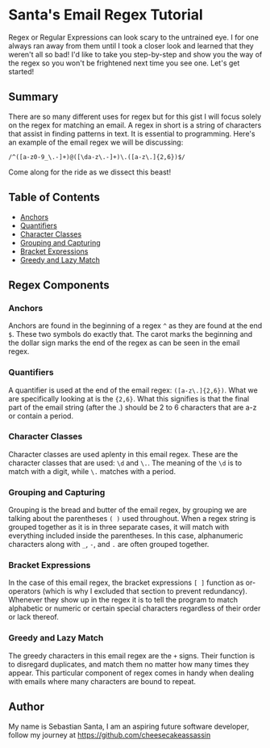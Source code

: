 # Santa's Email Regex Tutorial

Regex or Regular Expressions can look scary to the untrained eye. I for one always ran away from them until I took a closer look and learned that they weren't all so bad! I'd like to take you step-by-step and show you the way of the regex so you won't be frightened next time you see one. Let's get started!

## Summary

There are so many different uses for regex but for this gist I will focus solely on the regex for matching an email. A regex in short is a string of characters that assist in finding patterns in text. It is essential to programming. Here's an example of the email regex we will be discussing:

```
/^([a-z0-9_\.-]+)@([\da-z\.-]+)\.([a-z\.]{2,6})$/
```
Come along for the ride as we dissect this beast!

## Table of Contents

- [Anchors](#anchors)
- [Quantifiers](#quantifiers)
- [Character Classes](#character-classes)
- [Grouping and Capturing](#grouping-and-capturing)
- [Bracket Expressions](#bracket-expressions)
- [Greedy and Lazy Match](#greedy-and-lazy-match)

## Regex Components

### Anchors

Anchors are found in the beginning of a regex ```^``` as they are found at the end ```$```. These two symbols do exactly that. The carot marks the beginning and the dollar sign marks the end of the regex as can be seen in the email regex.

### Quantifiers

A quantifier is used at the end of the email regex: ```([a-z\.]{2,6})```. What we are specifically looking at is the ```{2,6}```. What this signifies is that the final part of the email string (after the .) should be 2 to 6 characters that are a-z or contain a period.

### Character Classes

Character classes are used aplenty in this email regex. These are the character classes that are used: ```\d``` and ```\.```. The meaning of the ```\d``` is to match with a digit, while ```\.``` matches with a period.

### Grouping and Capturing

Grouping is the bread and butter of the email regex, by grouping we are talking about the parentheses ```( )``` used throughout. When a regex string is grouped together as it is in three separate cases, it will match with everything included inside the parentheses. In this case, alphanumeric characters along with ```_```, ```-```, and ```.``` are often grouped together.

### Bracket Expressions

In the case of this email regex, the bracket expressions ```[ ]``` function as or-operators (which is why I excluded that section to prevent redundancy). Whenever they show up in the regex it is to tell the program to match alphabetic or numeric or certain special characters regardless of their order or lack thereof.

### Greedy and Lazy Match

The greedy characters in this email regex are the ```+``` signs. Their function is to disregard duplicates, and match them no matter how many times they appear. This particular component of regex comes in handy when dealing with emails where many characters are bound to repeat.

## Author

My name is Sebastian Santa, I am an aspiring future software developer, follow my journey at https://github.com/cheesecakeassassin
